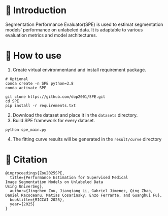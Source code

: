 # 🚀 Introduction
Segmentation Performance Evaluator(SPE) is used to estimat segmentation
models’ performance on unlabeled data. It is adaptable
to various evaluation metrics and model architectures.

# 🚢 How to use
1. Create virtual environmentand and install requirement package.
```shell
# Optional
conda create -n SPE python=3.8
conda activate SPE
```
```shell
git clone https://github.com/dop2001/SPE.git
cd SPE
pip install -r requirements.txt
```
2. Download the dataset and place it in the `datasets` directory.
3. Build SPE framework for every dataset.
```shell
python spe_main.py
```
4. The fitting curve results will be generated in the `result/curve` directory

# 🥳 Citation
```
@inproceedings{Zou2025SPE,
  title={Performance Estimation for Supervised Medical
Image Segmentation Models on Unlabeled Data
Using UniverSeg},
  author={Jingchen Zou, Jianqiang Li, Gabriel Jimenez, Qing Zhao, Daniel Racoceanu, Matias Cosarinsky, Enzo Ferrante, and Guanghui Fu},
  booktitle={MICCAI 2025},
  year={2025}
}
```